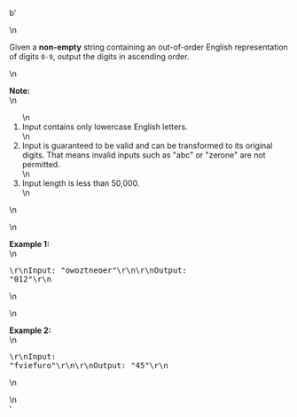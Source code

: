 b'<div class="question-description">\n<p><p>Given a <b>non-empty</b> string containing an out-of-order English representation of digits <code>0-9</code>, output the digits in ascending order.</p>\n<p><b>Note:</b><br/>\n<ol>\n<li>Input contains only lowercase English letters.</li>\n<li>Input is guaranteed to be valid and can be transformed to its original digits. That means invalid inputs such as "abc" or "zerone" are not permitted.</li>\n<li>Input length is less than 50,000.</li>\n</ol>\n</p>\n<p><b>Example 1:</b><br/>\n<pre>\r\nInput: "owoztneoer"\r\n\r\nOutput: "012"\r\n</pre>\n</p>\n<p><b>Example 2:</b><br/>\n<pre>\r\nInput: "fviefuro"\r\n\r\nOutput: "45"\r\n</pre>\n</p></p>\n</div>'